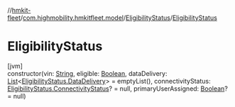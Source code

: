 //[hmkit-fleet](../../../index.md)/[com.highmobility.hmkitfleet.model](../index.md)/[EligibilityStatus](index.md)/[EligibilityStatus](-eligibility-status.md)

# EligibilityStatus

[jvm]\
constructor(vin: [String](https://kotlinlang.org/api/latest/jvm/stdlib/kotlin-stdlib/kotlin/-string/index.html), eligible: [Boolean](https://kotlinlang.org/api/latest/jvm/stdlib/kotlin-stdlib/kotlin/-boolean/index.html), dataDelivery: [List](https://kotlinlang.org/api/latest/jvm/stdlib/kotlin-stdlib/kotlin.collections/-list/index.html)&lt;[EligibilityStatus.DataDelivery](-data-delivery/index.md)&gt; = emptyList(), connectivityStatus: [EligibilityStatus.ConnectivityStatus](-connectivity-status/index.md)? = null, primaryUserAssigned: [Boolean](https://kotlinlang.org/api/latest/jvm/stdlib/kotlin-stdlib/kotlin/-boolean/index.html)? = null)
